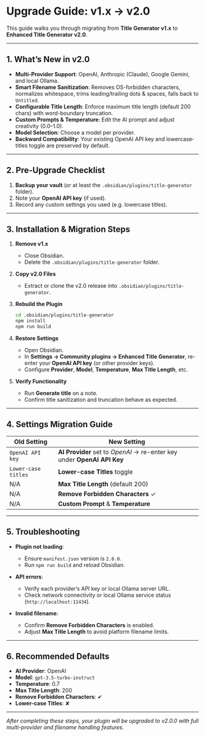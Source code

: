 # Upgrade Guide: v1.x → v2.0

This guide walks you through migrating from **Title Generator v1.x** to **Enhanced Title Generator v2.0**.

---

## 1. What’s New in v2.0

- **Multi-Provider Support**: OpenAI, Anthropic (Claude), Google Gemini, and local Ollama.
- **Smart Filename Sanitization**: Removes OS-forbidden characters, normalizes whitespace, trims leading/trailing dots & spaces, falls back to `Untitled`.
- **Configurable Title Length**: Enforce maximum title length (default 200 chars) with word-boundary truncation.
- **Custom Prompts & Temperature**: Edit the AI prompt and adjust creativity (0.0–1.0).
- **Model Selection**: Choose a model per provider.
- **Backward Compatibility**: Your existing OpenAI API key and lowercase‐titles toggle are preserved by default.

---

## 2. Pre-Upgrade Checklist

1. **Backup your vault** (or at least the `.obsidian/plugins/title-generator` folder).
2. Note your **OpenAI API key** (if used).
3. Record any custom settings you used (e.g. lowercase titles).

---

## 3. Installation & Migration Steps

1. **Remove v1.x**  
   - Close Obsidian.  
   - Delete the `.obsidian/plugins/title-generator` folder.  

2. **Copy v2.0 Files**  
   - Extract or clone the v2.0 release into `.obsidian/plugins/title-generator`.

3. **Rebuild the Plugin**  
   ```bash
   cd .obsidian/plugins/title-generator
   npm install
   npm run build
   ```

4. **Restore Settings**  
   - Open Obsidian.  
   - In **Settings → Community plugins → Enhanced Title Generator**, re-enter your **OpenAI API key** (or other provider keys).  
   - Configure **Provider**, **Model**, **Temperature**, **Max Title Length**, etc.  

5. **Verify Functionality**  
   - Run **Generate title** on a note.  
   - Confirm title sanitization and truncation behave as expected.  

---

## 4. Settings Migration Guide

| Old Setting          | New Setting                          |
|----------------------|--------------------------------------|
| `OpenAI API key`     | **AI Provider** set to _OpenAI_ → re-enter key under **OpenAI API Key** |
| `Lower-case titles`  | **Lower-case Titles** toggle         |
| N/A                  | **Max Title Length** (default 200)   |
| N/A                  | **Remove Forbidden Characters** ✓    |
| N/A                  | **Custom Prompt** & **Temperature**  |

---

## 5. Troubleshooting

- **Plugin not loading**:  
  - Ensure `manifest.json` version is `2.0.0`.  
  - Run `npm run build` and reload Obsidian.

- **API errors**:  
  - Verify each provider’s API key or local Ollama server URL.  
  - Check network connectivity or local Ollama service status (`http://localhost:11434`).

- **Invalid filename**:  
  - Confirm **Remove Forbidden Characters** is enabled.  
  - Adjust **Max Title Length** to avoid platform filename limits.

---

## 6. Recommended Defaults

- **AI Provider**: OpenAI  
- **Model**: `gpt-3.5-turbo-instruct`  
- **Temperature**: 0.7  
- **Max Title Length**: 200  
- **Remove Forbidden Characters**: ✔  
- **Lower-case Titles**: ✘  

---

*After completing these steps, your plugin will be upgraded to v2.0.0 with full multi-provider and filename handling features.*
